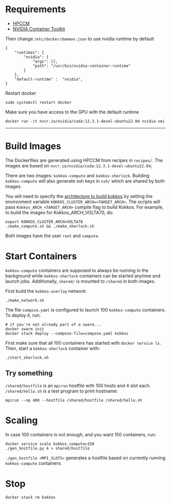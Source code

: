 # Requirements
- [HPCCM](https://github.com/NVIDIA/hpc-container-maker)
- [NVIDIA Container Toolkit](https://docs.nvidia.com/datacenter/cloud-native/container-toolkit/latest/index.html)

Then change `/etc/docker/daemon.json` to use nvidia runtime by default
```
{
    "runtimes": {
        "nvidia": {
            "args": [],
            "path": "/usr/bin/nvidia-container-runtime"
        }
    },
    "default-runtime" :  "nvidia",
}
```

Restart docker
```
sudo systemctl restart docker
```

Make sure you have access to the GPU with the default runtime
```
docker run -it nvcr.io/nvidia/cuda:12.3.1-devel-ubuntu22.04 nvidia-smi
```

---

# Build Images

The Dockerfiles are generated using HPCCM from recipes in `recipes/`.
The images are based on `nvcr.io/nvidia/cuda:12.3.1-devel-ubuntu22.04`;

There are two images: `kokkos-compute` and `kokkos-sherlock`. Building
`kokkos-compute` will also generate ssh keys in `ssh/` which are shared
by both images. 

You will need to specify the [architecture to build kokkos](https://kokkos.org/kokkos-core-wiki/keywords.html#keywords-arch)
by setting the environment variable `KOKKOS_CLUSTER_ARCH=<TARGET_ARCH>`. The scripts will pass `Kokkos_ARCH_<TARGET_ARCH>`
compile flag to build Kokkos. For example, to build the images for Kokkos_ARCH_VOLTA70, do:
```
export KOKKOS_CLUSTER_ARCH=VOLTA70
./make_compute.sh && ./make_sherlock.sh
```

Both images have the user `root` and `compute`.

# Start Containers

`kokkos-compute` containers are supposed to always be running in the background
while `kokkos-sherlock` containers can be started anytime and launch jobs.
Additionally, `shared/` is mounted to `/shared` in both images.

First build the `kokkos-overlay` network:
```
./make_network.sh
```

The file `compose.yaml` is configured to launch 100 `kokkos-compute` containers.
To deploy it, run:
```
# if you're not already part of a swarm...
docker swarm init
docker stack deploy --compose-file=compose.yaml kokkos
```
First make sure that all 100 containers has started with
`docker service ls`. Then, start a `kokkos-sherlock` container with:
```
./start_sherlock.sh
```

## Try something
`/shared/hostfile` is an `mpirun` hostfile with 100 hosts and 4 slot each.
`/shared/hello.sh` is a test program to print hostname:
```
mpirun --np 400 --hostfile /shared/hostfile /shared/hello.sh
```

# Scaling
In case 100 containers is not enough, and you want 150 containers, run:
```
docker service scale kokkos_compute=150
./gen_hostfile.py 4 > shared/hostfile
```

`./gen_hostfile <MPI_SLOTS>` generates a hostfile based on currently running
`kokkos-compute` containers.

# Stop
```
docker stack rm kokkos
```
